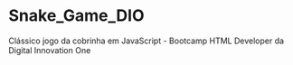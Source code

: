 # Snake_Game_DIO
 Clássico jogo da cobrinha em JavaScript - Bootcamp HTML Developer da Digital Innovation One

